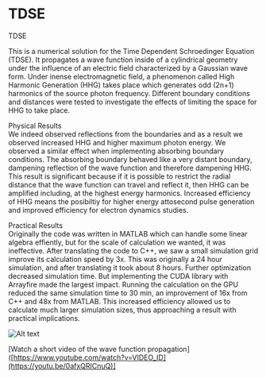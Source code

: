 # TDSE
TDSE

This is a numerical solution for the Time Dependent Schroedinger Equation (TDSE).
It propagates a wave function inside of a cylindrical geometry under the influence of an electric field characterized by a Gaussian wave form.
Under inense electromagnetic field, a phenomenon called High Harmonic Generation (HHG) takes place which generates odd (2n+1) harmonics of the source photon frequency.
Different boundary conditions and distances were tested to investigate the effects of limiting the space for HHG to take place.

Physical Results    
    We indeed observed reflections from the boundaries and as a result we observed increased HHG and higher maximum photon energy.
    We observed a similar effect when implementing absorbing boundary conditions. The absorbing boundary behaved like a very distant boundary, dampening reflection of the wave function and therefore dampening HHG.
    This result is significant because if it is possible to restrict the radial distance that the wave function can travel and reflect it, then HHG can be amplified including, at the highest energy harmonics.
    Increased efficiency of HHG means the posibiltiy for higher energy attosecond pulse generation and improved efficiency for electron dynamics studies.

Practical Results  
    Originally the code was written in MATLAB which can handle some linear algebra effiently, but for the scale of calculation we wanted, it was ineffective.
    After translating the code to C++, we saw a small simulation grid improve its calculation speed by 3x. This was originally a 24 hour simulation, and after translating it took about 8 hours.
    Further optimization decreased simulation time. But implementing the CUDA library with Arrayfire made the largest impact.
    Running the calculation on the GPU reduced the same simulation time to 30 min, an improvement of 16x from C++ and 48x from MATLAB.
    This increased efficiency allowed us to calculate much larger simulation sizes, thus approaching a result with practical implications.

![Alt text](image-url)

[Watch a short video of the wave function propagation]([https://www.youtube.com/watch?v=VIDEO_ID](https://youtu.be/0afxQRICnuQ)]
